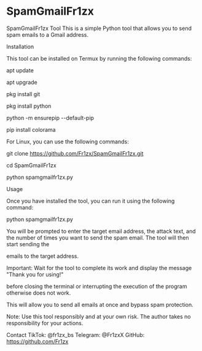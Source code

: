 # SpamGmailFr1zx

SpamGmailFr1zx Tool
This is a simple Python tool that allows you to send spam emails to a Gmail address.



Installation


This tool can be installed on Termux by running the following commands:



apt update


apt upgrade




pkg install git


pkg install python

python -m ensurepip --default-pip


pip install colorama



For Linux, you can use the following commands:



git clone https://github.com/Fr1zx/SpamGmailFr1zx.git


cd SpamGmailFr1zx


python spamgmailfr1zx.py


Usage


Once you have installed the tool, you can run it using the following command:


python spamgmailfr1zx.py


You will be prompted to enter the target email address, the attack text, and the number of times you want to send the spam email. The tool will then start sending the 


emails to the target address.





Important: Wait for the tool to complete its work and display the message "Thank you for using!" 



before closing the terminal or interrupting the execution of the program otherwise does not work. 


This will allow you to send all emails at once and bypass spam protection.


Note: Use this tool responsibly and at your own risk. The author takes no responsibility for your actions.

Contact
TikTok: @fr1zx_bs
Telegram: @Fr1zxX
GitHub: https://github.com/Fr1zx
